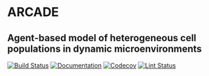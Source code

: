 
# ARCADE

## Agent-based model of heterogeneous cell populations in dynamic microenvironments

[![Build Status](https://github.com/jessicasyu/abm_v3/workflows/build/badge.svg)](https://github.com/jessicasyu/abm_v3/actions?query=workflow%3Abuild)
[![Documentation](https://github.com/jessicasyu/abm_v3/workflows/documentation/badge.svg)](https://jessicasyu.github.io/abm_v3/javadoc/overview-summary.html)
[![Codecov](https://img.shields.io/codecov/c/gh/jessicasyu/abm_v3?token=adLfaBIDnn)](https://codecov.io/gh/jessicasyu/abm_v3)
[![Lint Status](https://github.com/jessicasyu/abm_v3/workflows/lint/badge.svg)](https://github.com/jessicasyu/abm_v3/actions?query=workflow%3Alint)
